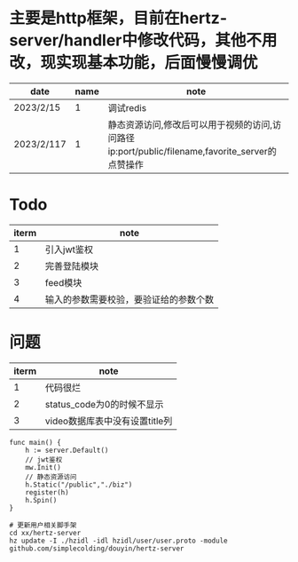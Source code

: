 # 主要是http框架，目前在hertz-server/handler中修改代码，其他不用改，现实现基本功能，后面慢慢调优

|date|name|note|
|---|---|---|
|2023/2/15|1|调试redis|
|2023/2/117|1|静态资源访问,修改后可以用于视频的访问,访问路径ip:port/public/filename,favorite_server的点赞操作|


# Todo
|iterm|note|
|---|---|
|1|引入jwt鉴权|
|2|完善登陆模块|
|3|feed模块|
|4|输入的参数需要校验，要验证给的参数个数|

# 问题
|iterm|note|
|---|---| 
|1|代码很烂|
|2|status_code为0的时候不显示|
|3|video数据库表中没有设置title列|

```golang
func main() {
    h := server.Default()
    // jwt鉴权
    mw.Init()
    // 静态资源访问
    h.Static("/public","./biz")
    register(h)
    h.Spin()
}

```

```shell
# 更新用户相关脚手架
cd xx/hertz-server
hz update -I ./hzidl -idl hzidl/user/user.proto -module github.com/simplecolding/douyin/hertz-server

```
